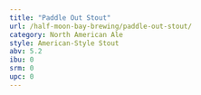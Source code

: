 ```yaml
---
title: "Paddle Out Stout"
url: /half-moon-bay-brewing/paddle-out-stout/
category: North American Ale
style: American-Style Stout
abv: 5.2
ibu: 0
srm: 0
upc: 0
---
```


